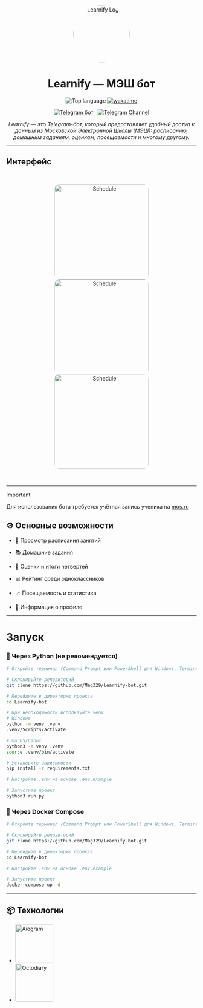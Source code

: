 <div align="center">
  <img src="https://share.mag329.tech/api/shares/794lj4CEYK3IaBFq/files/74c6a487-7c4b-4be7-bac2-3382e586a442" alt="Learnify Logo" width="150" style="border-radius: 50%;" />

  <h1>Learnify — МЭШ бот</h1>

  <p>
    <img src="https://img.shields.io/github/languages/top/Mag329/Learnify-bot?style=flat-square" alt="Top language" />
    <a href="https://wakatime.com/@Mag329/projects/ccorspbpjf?start=2025-07-18&end=2025-07-24">
    <img src="https://wakatime.com/badge/user/018b919c-8ec9-4a53-9254-f550cb396443/project/f4f0b31e-7d19-4606-b5af-b56580882357.svg?style=flat-square" alt="wakatime" />
    </a>
  </p>
  <p>
    <a href="https://t.me/Learnify_mes_bot">
      <img src="https://img.shields.io/badge/Бот-Learnify-0088CC?logo=telegram&logoColor=white&style=flat-square" alt="Telegram бот" />
    </a>
    &nbsp;
    <a href="https://t.me/bot_learnify">
      <img src="https://img.shields.io/badge/Канал-Learnify_News-0088CC?logo=telegram&logoColor=white&style=flat-square" alt="Telegram Channel" />
    </a>
  </p>
  <p>
    <i>Learnify — это Telegram-бот, который предоставляет удобный доступ к данным из Московской Электронной Школы (МЭШ): расписанию, домашним заданиям, оценкам, посещаемости и многому другому.</i>
  </p>
</div>

---

## Интерфейс
<div align=center style="padding: 30px">

  <img src="https://share.mag329.tech/api/shares/nMGN4WmiY8iCzMlw/files/8a39d2df-3bc2-4b44-b213-38960ba805ed" alt="Schedule" width="250" style="border-radius: 5%;" />

  <img src="https://share.mag329.tech/api/shares/vvjLM6YQoK4jQOWB/files/f839ea1a-f9f4-4467-a761-c08f1c7a8167" alt="Schedule" width="250" style="border-radius: 5%;" />

  <img src="https://share.mag329.tech/api/shares/7BtPzYBOZTGJiVbt/files/bc7b8601-b575-4531-ab2f-e79c57bf51d2" alt="Schedule" width="250" style="border-radius: 5%;" />
</div>

---

> [!IMPORTANT]
> Для использования бота требуется учётная запись ученика на [mos.ru](https://mos.ru/)


## ⚙️ Основные возможности
- 📅 Просмотр расписания занятий

- 📚 Домашние задания

- 📝 Оценки и итоги четвертей

- 📊 Рейтинг среди одноклассников

- 📈 Посещаемость и статистика

- 👤 Информация о профиле

---

# Запуск

### 🔧 Через Python (не рекомендуется)

```bash
# Откройте терминал (Command Prompt или PowerShell для Windows, Terminal для macOS или Linux)

# Склонируйте репозиторий
git clone https://github.com/Mag329/Learnify-bot.git

# Перейдите в директорию проекта
cd Learnify-bot

# При необходимости используйте venv
# Windows
python -m venv .venv
.venv/Scripts/activate

# macOS/Linux
python3 -m venv .venv
source .venv/bin/activate

# Установите зависимости
pip install -r requirements.txt

# Настройте .env на основе .env.example

# Запустите проект
python3 run.py
```

### 🐳 Через Docker Compose

```bash
# Откройте терминал (Command Prompt или PowerShell для Windows, Terminal для macOS или Linux)

# Склонируйте репозиторий
git clone https://github.com/Mag329/Learnify-bot.git

# Перейдите в директорию проекта
cd Learnify-bot

# Настройте .env на основе .env.example

# Запустите проект
docker-compose up -d
```

---

## 📦 Технологии

- <a href="https://pypi.org/project/aiogram/">
    <img src="https://img.shields.io/badge/Aiogram-009688?style=flat-square&logo=python&logoColor=white" alt="Aiogram" width="100" />
  </a>  
- <a href="https://github.com/OctoDiary/OctoDiary-py">
    <img src="https://img.shields.io/badge/Octodiary-000000?style=flat&logo=github&logoColor=white" alt="Octodiary" width="100" />
  </a>
